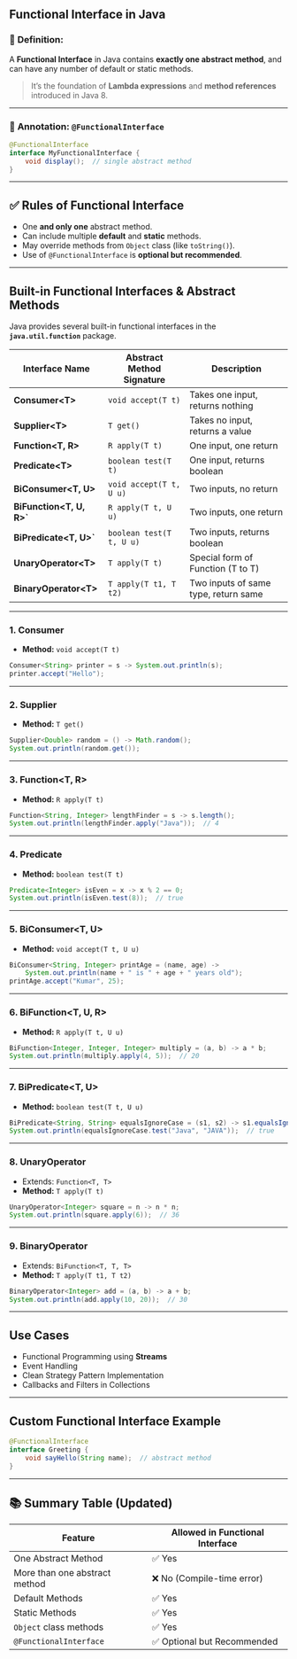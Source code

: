 

##  **Functional Interface in Java** 

### 🔷 **Definition:**

A **Functional Interface** in Java contains **exactly one abstract method**, and can have any number of default or static methods.

> It’s the foundation of **Lambda expressions** and **method references** introduced in Java 8.

---

### 🔷 **Annotation: `@FunctionalInterface`**

```java
@FunctionalInterface
interface MyFunctionalInterface {
    void display();  // single abstract method
}
```

---

## ✅ **Rules of Functional Interface**

* One **and only one** abstract method.
* Can include multiple **default** and **static** methods.
* May override methods from `Object` class (like `toString()`).
* Use of `@FunctionalInterface` is **optional but recommended**.

---

## **Built-in Functional Interfaces & Abstract Methods**

Java provides several built-in functional interfaces in the **`java.util.function`** package.

| Interface Name             | Abstract Method Signature | Description                          |
| -------------------------- | ------------------------- | ------------------------------------ |
| **Consumer\<T>**           | `void accept(T t)`        | Takes one input, returns nothing     |
| **Supplier\<T>**           | `T get()`                 | Takes no input, returns a value      |
| **Function\<T, R>**        | `R apply(T t)`            | One input, one return                |
| **Predicate\<T>**          | `boolean test(T t)`       | One input, returns boolean           |
| **BiConsumer\<T, U>**      | `void accept(T t, U u)`   | Two inputs, no return                |
| **BiFunction\<T, U, R>\`** | `R apply(T t, U u)`       | Two inputs, one return               |
| **BiPredicate\<T, U>\`**   | `boolean test(T t, U u)`  | Two inputs, returns boolean          |
| **UnaryOperator\<T>**      | `T apply(T t)`            | Special form of Function (T to T)    |
| **BinaryOperator\<T>**     | `T apply(T t1, T t2)`     | Two inputs of same type, return same |

---

###  **1. Consumer<T>**

* **Method:** `void accept(T t)`

```java
Consumer<String> printer = s -> System.out.println(s);
printer.accept("Hello");
```

---

###  **2. Supplier<T>**

* **Method:** `T get()`

```java
Supplier<Double> random = () -> Math.random();
System.out.println(random.get());
```

---

###  **3. Function\<T, R>**

* **Method:** `R apply(T t)`

```java
Function<String, Integer> lengthFinder = s -> s.length();
System.out.println(lengthFinder.apply("Java"));  // 4
```

---

###  **4. Predicate<T>**

* **Method:** `boolean test(T t)`

```java
Predicate<Integer> isEven = x -> x % 2 == 0;
System.out.println(isEven.test(8));  // true
```

---

###  **5. BiConsumer\<T, U>**

* **Method:** `void accept(T t, U u)`

```java
BiConsumer<String, Integer> printAge = (name, age) -> 
    System.out.println(name + " is " + age + " years old");
printAge.accept("Kumar", 25);
```

---

###  **6. BiFunction\<T, U, R>**

* **Method:** `R apply(T t, U u)`

```java
BiFunction<Integer, Integer, Integer> multiply = (a, b) -> a * b;
System.out.println(multiply.apply(4, 5));  // 20
```

---

###  **7. BiPredicate\<T, U>**

* **Method:** `boolean test(T t, U u)`

```java
BiPredicate<String, String> equalsIgnoreCase = (s1, s2) -> s1.equalsIgnoreCase(s2);
System.out.println(equalsIgnoreCase.test("Java", "JAVA"));  // true
```

---

###  **8. UnaryOperator<T>**

* Extends: `Function<T, T>`
* **Method:** `T apply(T t)`

```java
UnaryOperator<Integer> square = n -> n * n;
System.out.println(square.apply(6));  // 36
```

---

###  **9. BinaryOperator<T>**

* Extends: `BiFunction<T, T, T>`
* **Method:** `T apply(T t1, T t2)`

```java
BinaryOperator<Integer> add = (a, b) -> a + b;
System.out.println(add.apply(10, 20));  // 30
```

---

##  **Use Cases**

* Functional Programming using **Streams**
* Event Handling
* Clean Strategy Pattern Implementation
* Callbacks and Filters in Collections

---

##  **Custom Functional Interface Example**

```java
@FunctionalInterface
interface Greeting {
    void sayHello(String name);  // abstract method
}
```

---

## 📚 Summary Table (Updated)

| Feature                       | Allowed in Functional Interface |
| ----------------------------- | ------------------------------- |
| One Abstract Method           | ✅ Yes                           |
| More than one abstract method | ❌ No (Compile-time error)       |
| Default Methods               | ✅ Yes                           |
| Static Methods                | ✅ Yes                           |
| `Object` class methods        | ✅ Yes                           |
| `@FunctionalInterface`        | ✅ Optional but Recommended      |


